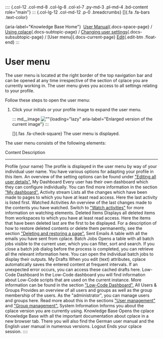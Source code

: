 :::: {.col-12 .col-md-8 .col-lg-8 .col-xl-7 .py-md-3 .pl-md-4 .bd-content role="main"}
::: {.col-lg-12 .col-md-12 .p-0 .breadcrumbs}
[]{.fa .fa-bars .text-color}

[](https://docs.cplace.io/){aria-label="Knowledge Base Home"}  [User
Manual](/user-manual-en/){.docs-space-page} / [Using
cplace](/user-manual-en/cplace-anwenden/){.docs-subtopic-page} /
[Changing user
settings](/user-manual-en/cplace-anwenden/benutzereinstellungen-aendern/){.docs-subsubtopic-page}
/ [User menu]{.docs-current-page} [
Edit](https://github.com/collaborationfactory/cplace-doc-user-enu/blob/release/25.2/cplace-anwenden/benutzereinstellungen-aendern/benutzermenue.md){.edit-btn
.float-end}
:::

# User menu

The user menu is located at the right border of the top navigation bar
and can be opened at any time irrespective of the section of cplace you
are currently working in. The user menu gives you access to all settings
relating to your profile.

Follow these steps to open the user menu:

1.  Click your initials or your profile image to expand the user menu.

    ::: md__image
    [](../../../graphics/cplace-anwenden/benutzermenue.png)
    ![\"\"](../../../graphics/cplace-anwenden/benutzermenue.png){loading="lazy"
    aria-label="Enlarged version of the current image"}
    :::

    []{.fas .fa-check-square} The user menu is displayed.

The user menu consists of the following elements:

  Content               Description
  --------------------- -------------------------------------------------------------------------------------------------------------------------------------------------------------------------------------------------------------------------------------------------------------------------------------------------------------------------------------------------------------------------------
  Profile (your name)   The profile is displayed in the user menu by way of your individual user name. You have various options for adapting your profile in this item. An overview of the setting options can be found under ["Editing all user details".](/user-manual-en/cplace-anwenden/benutzereinstellungen-aendern/alle-benutzerdetails-bearbeiten/)
  My Dashboard          Every user has their own dashboard which they can configure individually. You can find more information in the section ["My dashboard".](/user-manual-en/cplace-anwenden/navigieren-und-ueberblick-beh/mein-dashboard/)
  Activity stream       Lists all the changes which have been made to pages to which you have at least read access. Here the last activity is listed first.
  Watched Activities    An overview of the last changes made to the contents you have watched. Switch to ["Watch activities"](/user-manual-en/cplace-anwenden/navigieren-und-ueberblick-beh/aktivitaeten-beobachten/) for more information on watching elements.
  Deleted Items         Displays all deleted items from workspaces to which you have at least read access. Here the items that have been deleted last are the first to be displayed. For a description of how to restore deleted contents or delete them permanently, see the section ["Deleting and restoring a page".](/user-manual-en/cplace-anwenden/seiten/seite-loeschen-und-wiederherstellen/)
  Sent Emails           A table with all the emails you have sent from cplace.
  Batch Jobs            Opens a table with all batch jobs visible to the current user, which you can filter, sort and search. If you close a batch job dialog before the process is completed, you can retrieve all the relevant information here. You can open the individual batch jobs to display their outputs.
  My Drafts             When you edit (text) attributes, cplace automatically saves the entered content at frequent intervals. If an unexpected error occurs, you can access these cached drafts here.
  Low-Code Dashboard    In the Low-Code dashboard you will find information about Low-Code scripts that are used on the current instance. More information can be found in the section ["Low-Code Dashboard".](/user-manual-en/cplace-administrieren/low-code-dashboard/)
  All Users & Groups    Provides an overview of all users and groups as well as the group membership of the users. As the "administrator", you can manage users and groups here. Read more about this in the sections ["User management"](/user-manual-en/cplace-administrieren/benutzerverwaltung/) and ["Group management".](/user-manual-en/cplace-administrieren/gruppenverwaltung/)
  System Information    Informs you about the cplace version you are currently using.
  Knowledge Base        Opens the cplace Knowledge Base with all the important documentation about cplace in a new browser tab. There you will also find the German user manual and the English user manual in numerous versions.
  Logout                Ends your cplace session.
::::
